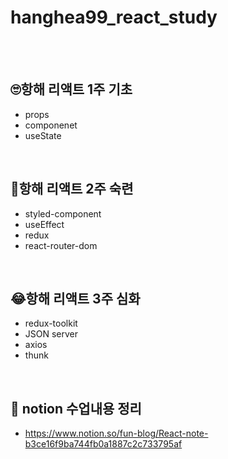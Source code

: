 # hanghea99_react_study
<br>
<br>

## 🙄항해 리액트 1주 기초
- props 
- componenet 
- useState
<br>

## 🤔항해 리액트 2주 숙련
- styled-component
- useEffect
- redux
- react-router-dom
<br>

## 😂항해 리액트 3주 심화
- redux-toolkit
- JSON server
- axios
- thunk
<br>

## 📕 notion 수업내용 정리
- https://www.notion.so/fun-blog/React-note-b3ce16f9ba744fb0a1887c2c733795af
